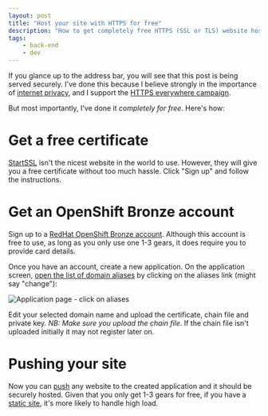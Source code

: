 ```yaml
---
layout: post
title: "Host your site with HTTPS for free"
description: "How to get completely free HTTPS (SSL or TLS) website hosting with Redhat Openshift."
tags:
    - back-end
    - dev
---
```


If you glance up to the address bar, you will see that this post is being served securely. I've done this because I believe strongly in the importance of [internet privacy](http://en.wikipedia.org/wiki/Internet_privacy), and I support the [HTTPS everywhere campaign](https://www.eff.org/https-everywhere).

But most importantly, I've done it *completely for free*. Here's how:

Get a free certificate
===

[StartSSL](http://www.startssl.com/) isn't the nicest website in the world to use. However, they will give you a free certificate without too much hassle. Click "Sign up" and follow the instructions.

Get an OpenShift Bronze account
===

Sign up to a [RedHat OpenShift Bronze account](https://www.openshift.com/products/pricing). Although this account is free to use, as long as you only use one 1-3 gears, it does require you to provide card details.

Once you have an account, create a new application. On the application screen, [open the list of domain aliases](https://www.openshift.com/blogs/domain-names-and-ssl-in-the-openshift-web-console) by clicking on the aliases link (might say "change"):

![Application page - click on aliases](http://i.imgur.com/61cdNL8.png)

Edit your selected domain name and upload the certificate, chain file and private key. *NB: Make sure you upload the chain file*. If the chain file isn't uploaded initially it may not register later on.

Pushing your site
===

Now you can [push](https://www.openshift.com/developers/deploying-and-building-applications) any website to the created application and it should be securely hosted. Given that you only get 1-3 gears for free, if you have a [static site](/2013/06/15/static-site-generators/), it's more likely to handle high load.
